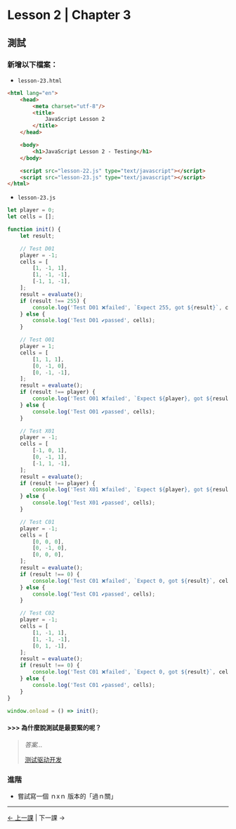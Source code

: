 # Lesson 2 | Chapter 3

## 測試

### 新增以下檔案：
- `lesson-23.html`
```html
<html lang="en">
	<head>
		<meta charset="utf-8"/>
		<title>
			JavaScript Lesson 2
		</title>
	</head>

	<body>
		<h1>JavaScript Lesson 2 - Testing</h1>
	</body>

	<script src="lesson-22.js" type="text/javascript"></script>
	<script src="lesson-23.js" type="text/javascript"></script>
</html>
```

- `lesson-23.js`
```javascript
let player = 0;
let cells = [];

function init() {
	let result;

	// Test D01
	player = -1;
	cells = [
		[1, -1, 1],
		[1, -1, -1],
		[-1, 1, -1],
	];
	result = evaluate();
	if (result !== 255) {
		console.log('Test D01 ❌failed', `Expect 255, got ${result}`, cells);
	} else {
		console.log('Test D01 ✔️passed', cells);
	}

	// Test O01
	player = 1;
	cells = [
		[1, 1, 1],
		[0, -1, 0],
		[0, -1, -1],
	];
	result = evaluate();
	if (result !== player) {
		console.log('Test O01 ❌failed', `Expect ${player}, got ${result}`, cells);
	} else {
		console.log('Test O01 ✔️passed', cells);
	}

	// Test X01
	player = -1;
	cells = [
		[-1, 0, 1],
		[0, -1, 1],
		[-1, 1, -1],
	];
	result = evaluate();
	if (result !== player) {
		console.log('Test X01 ❌failed', `Expect ${player}, got ${result}`, cells);
	} else {
		console.log('Test X01 ✔️passed', cells);
	}

	// Test C01
	player = -1;
	cells = [
		[0, 0, 0],
		[0, -1, 0],
		[0, 0, 0],
	];
	result = evaluate();
	if (result !== 0) {
		console.log('Test C01 ❌failed', `Expect 0, got ${result}`, cells);
	} else {
		console.log('Test C01 ✔️passed', cells);
	}

	// Test C02
	player = -1;
	cells = [
		[1, -1, 1],
		[1, -1, -1],
		[0, 1, -1],
	];
	result = evaluate();
	if (result !== 0) {
		console.log('Test C01 ❌failed', `Expect 0, got ${result}`, cells);
	} else {
		console.log('Test C01 ✔️passed', cells);
	}
}

window.onload = () => init();
```

#### >>> 為什麼說測試是最要緊的呢？
> _答案..._
>
> [测试驱动开发](https://zh.wikipedia.org/wiki/%E6%B5%8B%E8%AF%95%E9%A9%B1%E5%8A%A8%E5%BC%80%E5%8F%91)

### 進階
- 嘗試寫一個 ｎxｎ 版本的「過ｎ關」

---

[← 上一課](lesson-22.md) | 下一課 →
